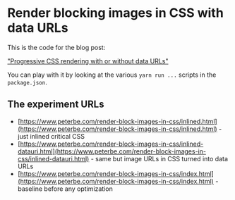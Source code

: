 # Render blocking images in CSS with data URLs

This is the code for the blog post:

["Progressive CSS rendering with or without data URLs"](https://www.peterbe.com/plog/progressive-css-rendering-with-or-without-data-urls)

You can play with it by looking at the various `yarn run ...` scripts
in the `package.json`.

## The experiment URLs

* [https://www.peterbe.com/render-block-images-in-css/inlined.html](https://www.peterbe.com/render-block-images-in-css/inlined.html) - just inlined critical CSS
* [https://www.peterbe.com/render-block-images-in-css/inlined-datauri.html](https://www.peterbe.com/render-block-images-in-css/inlined-datauri.html) - same but image URLs in CSS turned into data URLs
* [https://www.peterbe.com/render-block-images-in-css/index.html](https://www.peterbe.com/render-block-images-in-css/index.html) - baseline before any optimization
